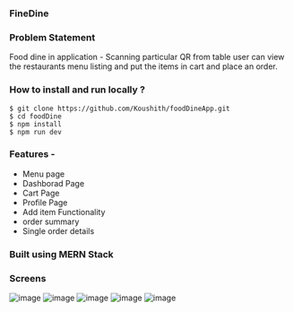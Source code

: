 ### FineDine

### Problem Statement

Food dine in application - Scanning particular QR from table user can view the restaurants menu listing and put the items in cart and place an order.
 


### How to install and run locally ?
```
$ git clone https://github.com/Koushith/foodDineApp.git
$ cd foodDine
$ npm install
$ npm run dev
```

### Features -
- Menu page
- Dashborad Page
- Cart Page
- Profile Page
- Add item Functionality
- order summary
- Single order details

### Built using MERN Stack



### Screens

![image](https://user-images.githubusercontent.com/30016242/173218590-4cd243af-519b-4162-84a1-12dc2dbcfce0.png)
![image](https://user-images.githubusercontent.com/30016242/173218691-542e52d9-84b9-4105-93a4-02411f29d3e3.png)
![image](https://user-images.githubusercontent.com/30016242/173219057-0220e855-9d76-41a6-842e-5309aa313a44.png)
![image](https://user-images.githubusercontent.com/30016242/173219290-c42842d5-bc27-4146-a981-cf6520ec0b39.png)
![image](https://user-images.githubusercontent.com/30016242/173219304-c9fffec2-d098-4bf5-925c-a336559128a6.png)


